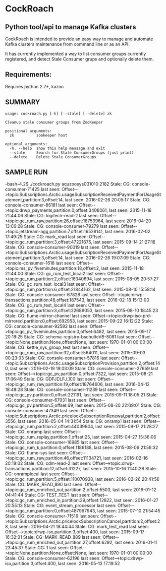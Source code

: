 # CockRoach
## Python tool/api to manage Kafka clusters
CockRoach is intended to provide an easy way to manage and automate Kafka clusters maintenance from command line or as an API.

It has currently implemented a way to list consumer groups currently registered, and detect Stale Consumer grups and optionally delete them.

## Requirements:
Requires python 2.7+, kazoo

## SUMMARY
	usage: cockroach.py [-h] [--stale] [--delete] zk
	
	Cleanup stale consumer groups from ZooKeeper
	
	positional arguments:
	  zk          zookeeper host
	
	optional arguments:
	  -h, --help  show this help message and exit
	  --stale     Search for Stale ConsumerGroups (just print)
	  --delete    Delete Stale ConsumerGroups


## SAMPLE RUN
-bash-4.2$ ./cockroach.py  aquzoosys031010:2182
Stale: CG: console-consumer-71425 last seen: Offset-->topic:Subscriptions.Arctic.usageSubscriptionReceivedPaymentForUsageStatement,partition:3,offset:14, last seen: 2016-02-26 20:05:17
Stale: CG: console-consumer-86181 last seen: Offset-->topic:drwp_payments,partition:0,offset:3408061, last seen: 2015-11-18 21:44:06
Stale: CG: logitech-read-2 last seen: Offset-->topic:gc_rum_raw,partition:26,offset:18753964, last seen: 2016-04-20 13:06:28
Stale: CG: console-consumer-79279 last seen: Offset-->topic:jetstream-agg,partition:7,offset:16528141, last seen: 2016-02-02 17:49:25
Stale: CG: mark_read last seen: Offset-->topic:gc_rum,partition:3,offset:47221675, last seen: 2015-09-14 21:27:18
Stale: CG: console-consumer-90019 last seen: Offset-->topic:Subscriptions.Arctic.usageSubscriptionReceivedPaymentForUsageStatement,partition:3,offset:14, last seen: 2016-02-26 19:07:09
Stale: CG: console-consumer-1618 last seen: Offset-->topic:ms_pv_fiveminutes,partition:18,offset:2, last seen: 2015-11-18 21:44:00
Stale: CG: gc_rum_test_local2 last seen: Offset-->topic:gc_rum,partition:2,offset:16340694, last seen: 2015-08-05 20:57:27
Stale: CG: gc_rum_test_local3 last seen: Offset-->topic:gc_rum,partition:6,offset:21844162, last seen: 2015-08-10 15:58:14
Stale: CG: console-consumer-67828 last seen: Offset-->topic:drwp-transactions,partition:48,offset:187543, last seen: 2016-02-18 15:13:00
Stale: CG: gc_rum_test_local4 last seen: Offset-->topic:gc_rum,partition:3,offset:22689053, last seen: 2015-08-10 18:45:23
Stale: CG: flume-mirror-channel last seen: Offset-->topic:drwp-iso-prd-mirrored,partition:0,offset:692953, last seen: 2015-09-22 16:12:22
Stale: CG: console-consumer-92592 last seen: Offset-->topic:gc_pv_fiveminutes,partition:0,offset:6482, last seen: 2015-09-17 20:18:25
Stale: CG: schema-registry-bschulteVB-8081 last seen: Offset-->topic:None,partition:None,offset:None, last seen: 1970-01-01 00:00:00
Stale: CG: kettle_sys_group_test last seen: Offset-->topic:gc_rum_raw,partition:32,offset:564011, last seen: 2015-09-03 00:23:03
Stale: CG: console-consumer-57816 last seen: Offset-->topic:Subscriptions.Arctic.usageSubscriptionProvision,partition:2,offset:140, last seen: 2016-02-19 19:03:09
Stale: CG: console-consumer-27659 last seen: Offset-->topic:gc_pv,partition:0,offset:7322, last seen: 2015-08-21 17:06:49
Stale: CG: GDFJDLFJ_100 last seen: Offset-->topic:gc_rum_raw,partition:19,offset:18764606, last seen: 2016-04-12 18:48:28
Stale: CG: console-consumer-11239 last seen: Offset-->topic:gc_pv,partition:0,offset:221191, last seen: 2015-09-11 18:05:21
Stale: CG: console-consumer-67031 last seen: Offset-->topic:gc_pv,partition:5,offset:69, last seen: 2015-08-20 22:09:01
Stale: CG: console-consumer-47349 last seen: Offset-->topic:Subscriptions.Arctic.pricelockSubscriptionRenewal,partition:2,offset:3556, last seen: 2016-05-04 14:31:54
Stale: CG: onramp1 last seen: Offset-->topic:gc_rum,partition:2,offset:44039904, last seen: 2015-09-17 21:28:27
Stale: CG: onramp last seen: Offset-->topic:gc_rum_replay,partition:1,offset:25, last seen: 2015-04-27 15:36:06
Stale: CG: console-consumer-16985 last seen: Offset-->topic:gc_rum_k,partition:0,offset:1186188, last seen: 2015-08-06 21:59:32
Stale: CG: flume-sys last seen: Offset-->topic:gc_rum_raw,partition:46,offset:11134721, last seen: 2016-02-16 20:19:02
Stale: CG: cdm-read-2 last seen: Offset-->topic:drwp-transactions,partition:12,offset:31227, last seen: 2015-10-16 11:40:28
Stale: CG: onramplocal last seen: Offset-->topic:gc_rum,partition:5,offset:110070938, last seen: 2016-02-26 20:41:56
Stale: CG: MARK_READ_890 last seen: Offset-->topic:gc_rum_enriched_out,partition:2,offset:5503, last seen: 2016-01-12 04:41:44
Stale: CG: TEST_TEST last seen: Offset-->topic:gc_rum_enriched_in,partition:29,offset:12822, last seen: 2016-01-27 20:55:13
Stale: CG: event_stream_processor last seen: Offset-->topic:gc_rum,partition:0,offset:487967943, last seen: 2015-07-10 21:54:45
Stale: CG: console-consumer-71516 last seen: Offset-->topic:Subscriptions.Arctic.pricelockSubscriptionCancel,partition:2,offset:28, last seen: 2016-04-21 18:44:44
Stale: CG: mark_test_read last seen: Offset-->topic:drwp-iso,partition:3,offset:400, last seen: 2015-09-17 16:32:01
Stale: CG: MARK_READ_889 last seen: Offset-->topic:gc_rum_enriched_out,partition:27,offset:6292, last seen: 2016-01-11 23:45:37
Stale: CG: 1 last seen: Offset-->topic:None,partition:None,offset:None, last seen: 1970-01-01 00:00:00
Stale: CG: console-consumer-62196 last seen: Offset-->topic:drwp-iso,partition:3,offset:400, last seen: 2016-05-13 17:19:52
